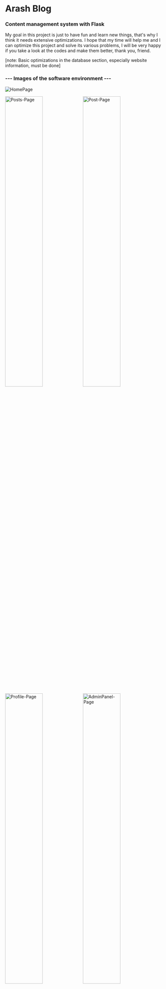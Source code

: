 # Arash Blog

### Content management system with Flask


My goal in this project is just to have fun and learn new things, that's why I think it needs extensive optimizations.
I hope that my time will help me and I can optimize this project and solve its various problems, I will be very happy if you take a look at the codes and make them better, thank you, friend.


[note: Basic optimizations in the database section, especially website information, must be done]


### --- Images of the software environment ---
![HomePage](https://github.com/alireza01100011/Arash-Blog/assets/95130614/b3e4bab0-4ba7-463f-bca7-700ff16b349e)


<img alt="Posts-Page" src="https://github.com/alireza01100011/Arash-Blog/assets/95130614/b7151e18-dd61-43f0-b9fe-c475b89d163d" width="49%"></img>
<img alt="Post-Page" src="https://github.com/alireza01100011/Arash-Blog/assets/95130614/cb34b4fd-5dd9-4c8f-978b-d450369c5c58" width="49%"></img>


<img alt="Profile-Page" src="https://github.com/alireza01100011/Arash-Blog/assets/95130614/39e039bf-86d9-4d07-a1b8-06e178c39601" width="49%"></img>
<img alt="AdminPanel-Page" src="https://github.com/alireza01100011/Arash-Blog/assets/95130614/44120b9a-8457-4454-b84e-675a41135157" width="49%"></img>


<img  src="https://github.com/alireza01100011/Arash-Blog/assets/95130614/bc834d57-d1f2-4ed1-9b64-0e37e10e0f04" width="100%"></img>

## Description and purpose of this project
```
English :

This project is a blog with common features and obvious and hidden weaknesses!

The goal of this project is to create a medium-sized project with Flask, and at this stage, without security developments,
 it is not ready to be used in a high-risk production environment.
(Here I mean high-risk areas where hackers are constantly trying to hack your service)

But yes, it can be used for normal environments!

I am trying to create a regular update cycle to continuously make the code better and safer!

I would be happy if you look at the codes and help me! thanks a lot


Persian:

این پروژه یک وبلاگ با امکانات رایج و نقطه ضعف هایی اشکار و پنهان است !

هدف این پروژه پیدا سازی یک پروزه متوسط با فلسک بوده و در این مرحله بدون توسعه هایی امنیتی آمادگی استفاده در محیط پروداکشن پر خطر رو را نداره 
(در اینجا منظور من از پر خطر حوضه هایی است که هکر ها مدام قصد هک کردن سرویس شما رو دارن )

اما برای محیط های معمولی بله میشه استفاده کرد !

من دارم سیع میکنم یک سیکل اپدیت منظم ایجاد کنم تا به صورت مستمر کدهارو بهتر و امن تر کنم !

خوشحال میشم شما هم به کدها نگاهی کنید و به من کمک کنید! خیلی ممنونم 

```


## Technical 

### Technologies used in this WebApplication (docker-compose) : 
  * Python 3.10
  * Flask
  * sqlalchemy -- flask-sqlalchemy
  * MySQL
  * Nginx
  * Redis
  * gunicorn


### Database Models

```
Note : 
  ORM (flask-sqlalchemy) is used to communicate with the database.
  In the version (0.9), I adapted the codes related to the database with MySQL,
    before that I used to develop the project with SQLlite.

I tried my best to use the relationships in the database optimally, but I believe there are better solutions!
I would be happy if you have any comments...



```

> Tables (SITE, INDEXPAGE)

  ![Database-SettingsSite](https://github.com/alireza01100011/Arash-Blog/assets/95130614/d4114cad-8a6e-4c89-a32f-c7fb810b5f86)

  
![Database](https://github.com/alireza01100011/Arash-Blog/assets/95130614/4c8427d5-8aae-48be-b3cf-a4f9cd21567f)
![Dacker](https://github.com/alireza01100011/Arash-Blog/assets/95130614/9518b90c-4ead-4880-8b69-1a3d5711b0f3)






Documents are being completed ....
